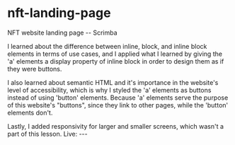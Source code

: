 # nft-landing-page
NFT website landing page -- Scrimba

I learned about the difference between inline, block, and inline block elements in terms of use
cases, and I applied what I learned by giving the 'a' elements a display property of inline block
in order to design them as if they were buttons.

I also learned about semantic HTML and it's importance in the website's level of accessibility,
which is why I styled the 'a' elements as buttons instead of using 'button' elements. Because 
'a' elements serve the purpose of this website's "buttons", since they link to other pages,
while the 'button' elements don't.

Lastly, I added responsivity for larger and smaller screens, which wasn't a part of this lesson.
Live: ---

